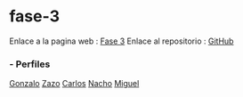 # fase-3
Enlace a la pagina web : [Fase 3](https://fase-3.gonzalogmv.repl.co)
Enlace al repositorio : [GitHub](https://github.com/GonzaloGmv/fase-3.git)






























### - Perfiles

[Gonzalo]()
[Zazo]()
[Carlos]()
[Nacho]()
[Miguel]()